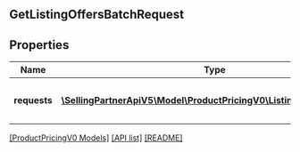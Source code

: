 ## GetListingOffersBatchRequest

## Properties

Name | Type | Description | Notes
------------ | ------------- | ------------- | -------------
**requests** | [**\SellingPartnerApiV5\Model\ProductPricingV0\ListingOffersRequest[]**](ListingOffersRequest.md) | A list of `getListingOffers` batched requests to run. | [optional]

[[ProductPricingV0 Models]](../) [[API list]](../../Api) [[README]](../../../README.md)
